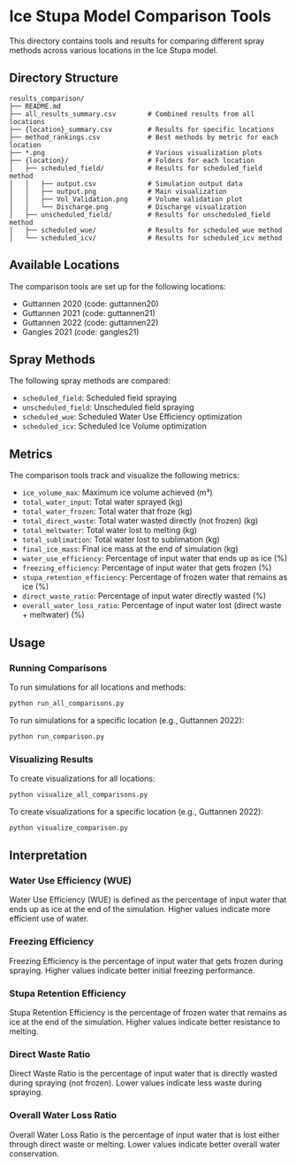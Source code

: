 # Ice Stupa Model Comparison Tools

This directory contains tools and results for comparing different spray methods across various locations in the Ice Stupa model.

## Directory Structure

```
results_comparison/
├── README.md
├── all_results_summary.csv        # Combined results from all locations
├── {location}_summary.csv         # Results for specific locations
├── method_rankings.csv            # Best methods by metric for each location
├── *.png                          # Various visualization plots
├── {location}/                    # Folders for each location
│   ├── scheduled_field/           # Results for scheduled_field method
│   │   ├── output.csv             # Simulation output data
│   │   ├── output.png             # Main visualization
│   │   ├── Vol_Validation.png     # Volume validation plot
│   │   └── Discharge.png          # Discharge visualization
│   ├── unscheduled_field/         # Results for unscheduled_field method
│   ├── scheduled_wue/             # Results for scheduled_wue method
│   └── scheduled_icv/             # Results for scheduled_icv method
```

## Available Locations

The comparison tools are set up for the following locations:

- Guttannen 2020 (code: guttannen20)
- Guttannen 2021 (code: guttannen21)
- Guttannen 2022 (code: guttannen22)
- Gangles 2021 (code: gangles21)

## Spray Methods

The following spray methods are compared:

- `scheduled_field`: Scheduled field spraying
- `unscheduled_field`: Unscheduled field spraying
- `scheduled_wue`: Scheduled Water Use Efficiency optimization
- `scheduled_icv`: Scheduled Ice Volume optimization

## Metrics

The comparison tools track and visualize the following metrics:

- `ice_volume_max`: Maximum ice volume achieved (m³)
- `total_water_input`: Total water sprayed (kg)
- `total_water_frozen`: Total water that froze (kg)
- `total_direct_waste`: Total water wasted directly (not frozen) (kg)
- `total_meltwater`: Total water lost to melting (kg)
- `total_sublimation`: Total water lost to sublimation (kg)
- `final_ice_mass`: Final ice mass at the end of simulation (kg)
- `water_use_efficiency`: Percentage of input water that ends up as ice (%)
- `freezing_efficiency`: Percentage of input water that gets frozen (%)
- `stupa_retention_efficiency`: Percentage of frozen water that remains as ice (%)
- `direct_waste_ratio`: Percentage of input water directly wasted (%)
- `overall_water_loss_ratio`: Percentage of input water lost (direct waste + meltwater) (%)

## Usage

### Running Comparisons

To run simulations for all locations and methods:

```bash
python run_all_comparisons.py
```

To run simulations for a specific location (e.g., Guttannen 2022):

```bash
python run_comparison.py
```

### Visualizing Results

To create visualizations for all locations:

```bash
python visualize_all_comparisons.py
```

To create visualizations for a specific location (e.g., Guttannen 2022):

```bash
python visualize_comparison.py
```

## Interpretation

### Water Use Efficiency (WUE)

Water Use Efficiency (WUE) is defined as the percentage of input water that ends up as ice at the end of the simulation. Higher values indicate more efficient use of water.

### Freezing Efficiency

Freezing Efficiency is the percentage of input water that gets frozen during spraying. Higher values indicate better initial freezing performance.

### Stupa Retention Efficiency

Stupa Retention Efficiency is the percentage of frozen water that remains as ice at the end of the simulation. Higher values indicate better resistance to melting.

### Direct Waste Ratio

Direct Waste Ratio is the percentage of input water that is directly wasted during spraying (not frozen). Lower values indicate less waste during spraying.

### Overall Water Loss Ratio

Overall Water Loss Ratio is the percentage of input water that is lost either through direct waste or melting. Lower values indicate better overall water conservation. 